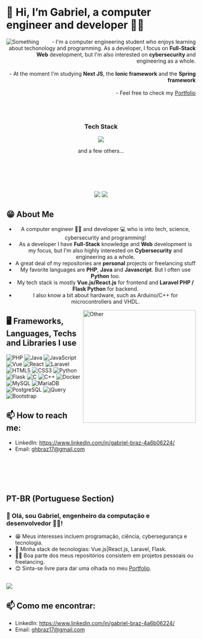 # 👋 Hi, I’m Gabriel, a computer engineer and developer 👨‍💻
<img align='left'  src='https://media.tenor.com/p0kz7NOqxTkAAAAC/kaito-typing.gif' alt='Something' />
<!-- <img align='left' width='480' height='320' src="https://media.tenor.com/BKUNP1p1D_wAAAAd/mr-robot-hello.gif" alt='Something' /> -->
<div align='right'>
        - I'm a computer engineering student who enjoys learning about techonology and programming. As a developer, I focus on <strong>Full-Stack Web</strong> development, but I'm also interested on <strong> cybersecurity </strong> and engineering as a whole. <br><br>
        - At the moment I'm studying <strong>Next JS</strong>, the <strong>Ionic framework</strong> and the <strong>Spring framework</strong><br><br>
        - Feel free to check my <a href='https://gabrielhenb.github.io/'>Portfolio</a>
</div>

<br> <br>
<h3 align="center"> Tech Stack </h3>
<p align="center">
  <a href="https://skillicons.dev">
    <img src="https://skillicons.dev/icons?i=vue,react,laravel,php,flask,python,java,tailwind,docker&theme=dark" />
  </a>
</p>
<p align="center"> and a few others... </p>
<!-- Esses espacos alinham os negocios enbaixo -->
<br> <br> <br> <br> <br>
<!-- Fim dos espacos de alinhamento -->
<!-- <a href='https://br.linkedin.com/in/gabriel-braz-4a6b06224?trk=people-guest_people_search-card' >Linkedin</a> -->
<div align='center'>
  <!--<div class="test">-->
<picture>
  <source
    srcset="https://github-readme-stats.vercel.app/api?username=GabrielHenB&show_icons=true&hide=rank&theme=midnight-purple&include_all_commits=true&rank_icon=github"
    media="(prefers-color-scheme: dark)"
  />
  <source
    srcset="https://github-readme-stats.vercel.app/api?username=GabrielHenB&show_icons=true&hide=rank&theme=gruvbox_light&include_all_commits=true&rank_icon=github"
    media="(prefers-color-scheme: light), (prefers-color-scheme: no-preference)"
  />
  <img src="https://github-readme-stats.vercel.app/api?username=GabrielHenB&show_icons=true&include_all_commits=true&rank_icon=github" />
</picture><!--</div>
<div class="test">--><picture>
  <source
    srcset="https://github-readme-stats.vercel.app/api/top-langs/?username=GabrielHenB&layout=donut&theme=midnight-purple&langs_count=8"
    media="(prefers-color-scheme: dark)"
  />
  <source
    srcset="https://github-readme-stats.vercel.app/api/top-langs/?username=GabrielHenB&layout=donut&theme=gruvbox_light&langs_count=8"
    media="(prefers-color-scheme: light), (prefers-color-scheme: no-preference)"
  />
  <img src="https://github-readme-stats.vercel.app/api/top-langs/?username=GabrielHenB&layout=donut&theme=gruvbox_light&langs_count=8" />
</picture><!--</div>-->
</div>

## 😁 About Me
<div align='center'>
    <ul>
      <li> A computer engineer 👨‍💻 and developer 💻 who is into tech, science, cybersecurity and programming!</li>
      <li> As a developer I have <strong>Full-Stack</strong> knowledge and <strong>Web</strong> development is my focus, but I'm also highly interested on <strong>Cybersecurity</strong> and engineering as a whole.</li>
      <li> A great deal of my repositories are <strong>personal</strong> projects or freelancing stuff </li>
      <li> My favorite languages are <strong>PHP</strong>, <strong>Java</strong> and <strong>Javascript</strong>. But I often use <strong>Python</strong> too. </li>
      <li>My tech stack is mostly <strong>Vue.js/React.js</strong> for frontend and <strong>Laravel PHP / Flask Python</strong> for backend.</li>
      <li> I also know a bit about hardware, such as Arduino/C++ for microcontrollers and VHDL. </li>
    </ul>
</div>
<!-- <img align='right'  src='https://media.tenor.com/p0kz7NOqxTkAAAAC/kaito-typing.gif' alt='Something' /> -->
<img align="right" height='300' src="https://media.tenor.com/BKUNP1p1D_wAAAAd/mr-robot-hello.gif" alt="Other" />

## 🖥 Frameworks,  Languages, Techs and Libraries I use

![PHP](https://img.shields.io/badge/php-%23777BB4.svg?style=for-the-badge&logo=php&logoColor=white)
![Java](https://img.shields.io/badge/java-%23ED8B00.svg?style=for-the-badge&logo=openjdk&logoColor=white)
![JavaScript](https://img.shields.io/badge/javascript-%23323330.svg?style=for-the-badge&logo=javascript&logoColor=%23F7DF1E)
![Vue](https://img.shields.io/badge/vuejs-%2335495e.svg?style=for-the-badge&logo=vuedotjs&logoColor=%234FC08D)
![React](https://img.shields.io/badge/React-20232A?style=for-the-badge&logo=react&logoColor=61DAFB)
![Laravel](https://img.shields.io/badge/laravel-%23FF2D20.svg?style=for-the-badge&logo=laravel&logoColor=white)
![HTML5](https://img.shields.io/badge/html5-%23E34F26.svg?style=for-the-badge&logo=html5&logoColor=white)
![CSS3](https://img.shields.io/badge/css3-%231572B6.svg?style=for-the-badge&logo=css3&logoColor=white)
![Python](https://img.shields.io/badge/Python-FFD43B?style=for-the-badge&logo=python&logoColor=blue)
![Flask](https://img.shields.io/badge/Flask-000000?style=for-the-badge&logo=flask&logoColor=white)
![C](https://img.shields.io/badge/c-%2300599C.svg?style=for-the-badge&logo=c&logoColor=white)
![C++](https://img.shields.io/badge/c++-%2300599C.svg?style=for-the-badge&logo=c%2B%2B&logoColor=white)
![Docker](https://img.shields.io/badge/Docker-2CA5E0?style=for-the-badge&logo=docker&logoColor=white)
![MySQL](https://img.shields.io/badge/mysql-%2300f.svg?style=for-the-badge&logo=mysql&logoColor=white)
![MariaDB](https://img.shields.io/badge/MariaDB-003545?style=for-the-badge&logo=mariadb&logoColor=white)
![PostgreSQL](https://img.shields.io/badge/PostgreSQL-316192?style=for-the-badge&logo=postgresql&logoColor=white)
![jQuery](https://img.shields.io/badge/jquery-%230769AD.svg?style=for-the-badge&logo=jquery&logoColor=white)
![Bootstrap](https://img.shields.io/badge/bootstrap-%238511FA.svg?style=for-the-badge&logo=bootstrap&logoColor=white)

## 📫 How to reach me:
- LinkedIn: https://www.linkedin.com/in/gabriel-braz-4a6b06224/ 
- Email: ghbraz17@gmail.com

<br> <br> <br> <br>

## PT-BR (Portuguese Section)
### 👋 Olá, sou Gabriel, engenheiro da computação e desenvolvedor 👨‍💻!

- 😁 Meus interesses incluem programação, ciência, cybersegurança e tecnologia.
- 🦾 Minha stack de tecnologias: Vue.js|React.js, Laravel, Flask.
- 👨‍💻 Boa parte dos meus repositórios consistem em projetos pessoais ou freelancing.
- 😊 Sinta-se livre para dar uma olhada no meu <a href='https://gabrielhenb.github.io/'>Portfolio</a>.

<br>

<a href='https://br.linkedin.com/in/gabriel-braz-4a6b06224?trk=people-guest_people_search-card' align='center'>
  <img src='https://img.shields.io/badge/LinkedIn-0077B5?style=for-the-badge&logo=linkedin&logoColor=white' />
</a>

## 📫 Como me encontrar:
- LinkedIn: https://www.linkedin.com/in/gabriel-braz-4a6b06224/ 
- Email: ghbraz17@gmail.com

<!---
GabrielHenB/GabrielHenB is a ✨ special ✨ repository because its `README.md` (this file) appears on your GitHub profile.
You can click the Preview link to take a look at your changes.
--->
